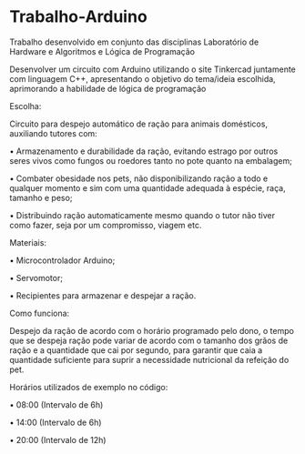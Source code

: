 # Trabalho-Arduino

Trabalho desenvolvido em conjunto das disciplinas Laboratório de Hardware e Algoritmos e Lógica de Programação

Desenvolver um circuito com Arduino utilizando o site Tinkercad juntamente com linguagem C++, apresentando o objetivo do tema/ideia escolhida, aprimorando a habilidade de lógica de programação


Escolha:

Circuito para despejo automático de ração para animais domésticos, auxiliando tutores com:

•	Armazenamento e durabilidade da ração, evitando estrago por outros seres vivos como fungos ou roedores tanto no pote quanto na embalagem;

•	Combater obesidade nos pets, não disponibilizando ração a todo e qualquer momento e sim com uma quantidade adequada à espécie, raça, tamanho e peso;

•	Distribuindo ração automaticamente mesmo quando o tutor não tiver como fazer, seja por um compromisso, viagem etc.


Materiais: 

•	Microcontrolador Arduino;

•	Servomotor;

•	Recipientes para armazenar e despejar a ração.


Como funciona:

Despejo da ração de acordo com o horário programado pelo dono, o tempo que se despeja ração pode variar de acordo com o tamanho dos grãos de ração e a quantidade que cai por segundo, para garantir que caia a quantidade suficiente para suprir a necessidade nutricional da refeição do pet.


Horários utilizados de exemplo no código:

•	08:00 (Intervalo de 6h)

•	14:00 (Intervalo de 6h)

•	20:00 (Intervalo de 12h)

